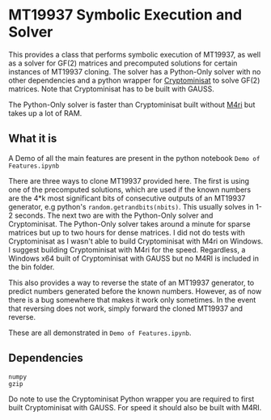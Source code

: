 # MT19937 Symbolic Execution and Solver

This provides a class that performs symbolic execution of MT19937, as well as a solver for GF(2) matrices and precomputed solutions for certain instances of MT19937 cloning. The solver has a Python-Only solver with no other dependencies and a python wrapper for [Cryptominisat](https://github.com/msoos/cryptominisat) to solve GF(2) matrices. Note that Cryptominisat has to be built with GAUSS.

The Python-Only solver is faster than Cryptominisat built without [M4ri](https://github.com/malb/m4ri) but takes up a lot of RAM.

## What it is

A Demo of all the main features are present in the python notebook `Demo of Features.ipynb`

There are three ways to clone MT19937 provided here. The first is using one of the precomputed solutions, which are used if the known numbers are the 4\*k most significant bits of consecutive outputs of an MT19937 generator, e.g python's `random.getrandbits(nbits)`. This usually solves in 1-2 seconds. The next two are with the Python-Only solver and Cryptominisat. The Python-Only solver takes around a minute for sparse matrices but up to two hours for dense matrices. I did not do tests with Cryptominisat as I wasn't able to build Cryptominisat with M4ri on Windows. I suggest building Cryptominisat with M4ri for the speed. Regardless, a Windows x64 built of Cryptominisat with GAUSS but no M4RI is included in the bin folder.

This also provides a way to reverse the state of an MT19937 generator, to predict numbers generated before the known numbers. However, as of now there is a bug somewhere that makes it work only sometimes. In the event that reversing does not work, simply forward the cloned MT19937 and reverse.

These are all demonstrated in `Demo of Features.ipynb`.

## Dependencies

```
numpy
gzip
```
Do note to use the Cryptominisat Python wrapper you are required to first built Cryptominisat with GAUSS. For speed it should also be built with M4RI.